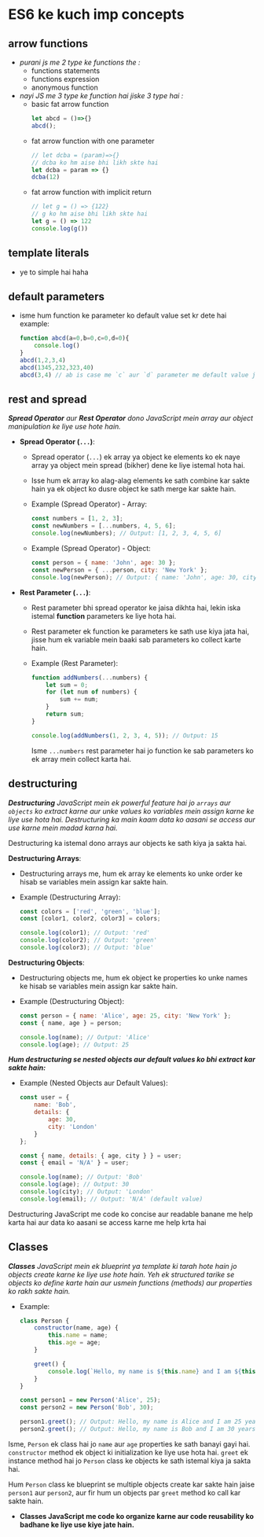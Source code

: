 
# ES6 ke kuch imp concepts

## arrow functions
- _purani js me 2 type ke functions the :_
    - functions statements
    - functions expression 
    - anonymous function
- _nayi JS me 3 type ke function hai jiske 3 type hai :_
    - basic fat arrow function
        ```js
        let abcd = ()=>{}
        abcd();
        ```
    - fat arrow function with one parameter
        ```js
        // let dcba = (param)=>{} 
        // dcba ko hm aise bhi likh skte hai
        let dcba = param => {}
        dcba(12)
        ```
    - fat arrow function with implicit return
        ```js
        // let g = () => {122}
        // g ko hm aise bhi likh skte hai 
        let g = () => 122
        console.log(g())
        ```
## template literals
- ye to simple hai haha
## default parameters
- isme hum function ke parameter ko default value set kr dete hai example: 
    ```js
    function abcd(a=0,b=0,c=0,d=0){
        console.log()
    }
    abcd(1,2,3,4)
    abcd(1345,232,323,40)
    abcd(3,4) // ab is case me `c` aur `d` parameter me default value jaegi jo ki `0` hai 
    ```
## rest and spread
_**Spread Operator** aur **Rest Operator** dono JavaScript mein array aur object manipulation ke liye use hote hain._

- **Spread Operator (`...`)**:
    - Spread operator (`...`) ek array ya object ke elements ko ek naye array ya object mein spread (bikher) dene ke liye istemal hota hai.
    - Isse hum ek array ko alag-alag elements ke sath combine kar sakte hain ya ek object ko dusre object ke sath merge kar sakte hain.

    - Example (Spread Operator) - Array:
        ```javascript
        const numbers = [1, 2, 3];
        const newNumbers = [...numbers, 4, 5, 6];
        console.log(newNumbers); // Output: [1, 2, 3, 4, 5, 6]
        ```

    - Example (Spread Operator) - Object:
        ```javascript
        const person = { name: 'John', age: 30 };
        const newPerson = { ...person, city: 'New York' };
        console.log(newPerson); // Output: { name: 'John', age: 30, city: 'New York' }
        ```

- **Rest Parameter (`...`)**:
    - Rest parameter bhi spread operator ke jaisa dikhta hai, lekin iska istemal **function** parameters ke liye hota hai.
    - Rest parameter ek function ke parameters ke sath use kiya jata hai, jisse hum ek variable mein baaki sab parameters ko collect karte hain.

    - Example (Rest Parameter):
        ```javascript
        function addNumbers(...numbers) {
            let sum = 0;
            for (let num of numbers) {
                sum += num;
            }
            return sum;
        }

        console.log(addNumbers(1, 2, 3, 4, 5)); // Output: 15
        ```

        Isme `...numbers` rest parameter hai jo function ke sab parameters ko ek array mein collect karta hai.


## destructuring
_**Destructuring** JavaScript mein ek powerful feature hai jo `arrays` aur `objects` ko extract karne aur unke values ko variables mein assign karne ke liye use hota hai. *Destructuring* ka main kaam data ko aasani se access aur use karne mein madad karna hai._

Destructuring ka istemal dono arrays aur objects ke sath kiya ja sakta hai.

**Destructuring Arrays**:
- Destructuring arrays me, hum ek array ke elements ko unke order ke hisab se variables mein assign kar sakte hain.

- Example (Destructuring Array):
    ```javascript
    const colors = ['red', 'green', 'blue'];
    const [color1, color2, color3] = colors;

    console.log(color1); // Output: 'red'
    console.log(color2); // Output: 'green'
    console.log(color3); // Output: 'blue'
    ```

**Destructuring Objects**:
- Destructuring objects me, hum ek object ke properties ko unke names ke hisab se variables mein assign kar sakte hain.

- Example (Destructuring Object):
    ```javascript
    const person = { name: 'Alice', age: 25, city: 'New York' };
    const { name, age } = person;

    console.log(name); // Output: 'Alice'
    console.log(age); // Output: 25
    ```

**_Hum destructuring se nested objects aur default values ko bhi extract kar sakte hain:_**

- Example (Nested Objects aur Default Values):
    ```javascript
    const user = {
        name: 'Bob',
        details: {
            age: 30,
            city: 'London'
        }
    };

    const { name, details: { age, city } } = user;
    const { email = 'N/A' } = user;

    console.log(name); // Output: 'Bob'
    console.log(age); // Output: 30
    console.log(city); // Output: 'London'
    console.log(email); // Output: 'N/A' (default value)
    ```

Destructuring JavaScript me code ko concise aur readable banane me help karta hai aur data ko aasani se access karne me help krta hai


## Classes
_**Classes** JavaScript mein ek blueprint ya template ki tarah hote hain jo objects create karne ke liye use hote hain. Yeh ek structured tarike se objects ko define karte hain aur usmein functions (methods) aur properties ko rakh sakte hain._

- Example:

    ```javascript
    class Person {
        constructor(name, age) {
            this.name = name;
            this.age = age;
        }

        greet() {
            console.log(`Hello, my name is ${this.name} and I am ${this.age} years old.`);
        }
    }

    const person1 = new Person('Alice', 25);
    const person2 = new Person('Bob', 30);

    person1.greet(); // Output: Hello, my name is Alice and I am 25 years old.
    person2.greet(); // Output: Hello, my name is Bob and I am 30 years old.
    ```

Isme, `Person` ek class hai jo `name` aur `age` properties ke sath banayi gayi hai. `constructor` method ek object ki initialization ke liye use hota hai. `greet` ek instance method hai jo `Person` class ke objects ke sath istemal kiya ja sakta hai.

Hum `Person` class ke blueprint se multiple objects create kar sakte hain jaise `person1` aur `person2`, aur fir hum un objects par `greet` method ko call kar sakte hain.

- **Classes JavaScript me code ko organize karne aur code reusability ko badhane ke liye use kiye jate hain.**
